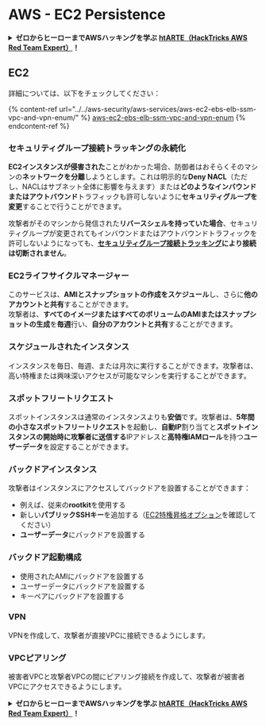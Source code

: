 # AWS - EC2 Persistence

<details>

<summary><strong>ゼロからヒーローまでAWSハッキングを学ぶ</strong> <a href="https://training.hacktricks.xyz/courses/arte"><strong>htARTE（HackTricks AWS Red Team Expert）</strong></a><strong>！</strong></summary>

HackTricksをサポートする他の方法：

- **HackTricksで企業を宣伝したい**または**HackTricksをPDFでダウンロードしたい**場合は、[**SUBSCRIPTION PLANS**](https://github.com/sponsors/carlospolop)をチェックしてください！
- [**公式PEASS＆HackTricksグッズ**](https://peass.creator-spring.com)を入手する
- [**The PEASS Family**](https://opensea.io/collection/the-peass-family)を発見し、独占的な[**NFTs**](https://opensea.io/collection/the-peass-family)のコレクションを見る
- 💬 [**Discordグループ**](https://discord.gg/hRep4RUj7f)または[**telegramグループ**](https://t.me/peass)に**参加**するか、**Twitter** 🐦 [**@hacktricks_live**](https://twitter.com/hacktricks_live)で**フォロー**する。
- **HackTricks**（https://github.com/carlospolop/hacktricks）および**HackTricks Cloud**（https://github.com/carlospolop/hacktricks-cloud）のGitHubリポジトリにPRを提出して、あなたのハッキングテクニックを共有してください。

</details>

## EC2

詳細については、以下をチェックしてください：

{% content-ref url="../../aws-security/aws-services/aws-ec2-ebs-elb-ssm-vpc-and-vpn-enum/" %}
[aws-ec2-ebs-elb-ssm-vpc-and-vpn-enum](../../aws-security/aws-services/aws-ec2-ebs-elb-ssm-vpc-and-vpn-enum/)
{% endcontent-ref %}

### セキュリティグループ接続トラッキングの永続化

**EC2インスタンスが侵害された**ことがわかった場合、防御者はおそらくそのマシンの**ネットワークを分離**しようとします。これは明示的な**Deny NACL**（ただし、NACLはサブネット全体に影響を与えます）または**どのようなインバウンドまたはアウトバウンド**トラフィックも許可しないように**セキュリティグループを変更**することで行うことができます。

攻撃者がそのマシンから発信された**リバースシェルを持っていた場合**、セキュリティグループが変更されてもインバウンドまたはアウトバウンドトラフィックを許可しないようになっても、**[セキュリティグループ接続トラッキング](https://docs.aws.amazon.com/AWSEC2/latest/UserGuide/security-group-connection-tracking.html)**により**接続は切断されません**。

### EC2ライフサイクルマネージャー

このサービスは、**AMIとスナップショットの作成をスケジュール**し、さらに**他のアカウントと共有**することができます。\
攻撃者は、**すべてのイメージまたはすべてのボリュームのAMIまたはスナップショットの生成**を**毎週**行い、**自分のアカウントと共有**することができます。

### スケジュールされたインスタンス

インスタンスを毎日、毎週、または月次に実行することができます。攻撃者は、高い特権または興味深いアクセスが可能なマシンを実行することができます。

### スポットフリートリクエスト

スポットインスタンスは通常のインスタンスよりも**安価**です。攻撃者は、**5年間の小さなスポットフリートリクエスト**を起動し、**自動IP**割り当てと**スポットインスタンスの開始時に攻撃者に送信する**IPアドレスと**高特権IAMロール**を持つ**ユーザーデータ**を設定することができます。

### バックドアインスタンス

攻撃者はインスタンスにアクセスしてバックドアを設置することができます：

- 例えば、従来の**rootkit**を使用する
- 新しい**パブリックSSHキー**を追加する（[EC2特権昇格オプション](../../aws-security/aws-privilege-escalation/aws-ec2-privesc.md)を確認してください）
- **ユーザーデータ**にバックドアを設置する

### **バックドア起動構成**

- 使用されたAMIにバックドアを設置する
- ユーザーデータにバックドアを設置する
- キーペアにバックドアを設置する

### VPN

VPNを作成して、攻撃者が直接VPCに接続できるようにします。

### VPCピアリング

被害者VPCと攻撃者VPCの間にピアリング接続を作成して、攻撃者が被害者VPCにアクセスできるようにします。

<details>

<summary><strong>ゼロからヒーローまでAWSハッキングを学ぶ</strong> <a href="https://training.hacktricks.xyz/courses/arte"><strong>htARTE（HackTricks AWS Red Team Expert）</strong></a><strong>！</strong></summary>

HackTricksをサポートする他の方法：

- **HackTricksで企業を宣伝したい**または**HackTricksをPDFでダウンロードしたい**場合は、[**SUBSCRIPTION PLANS**](https://github.com/sponsors/carlospolop)をチェックしてください！
- [**公式PEASS＆HackTricksグッズ**](https://peass.creator-spring.com)を入手する
- [**The PEASS Family**](https://opensea.io/collection/the-peass-family)を発見し、独占的な[**NFTs**](https://opensea.io/collection/the-peass-family)のコレクションを見る
- 💬 [**Discordグループ**](https://discord.gg/hRep4RUj7f)または[**telegramグループ**](https://t.me/peass)に**参加**するか、**Twitter** 🐦 [**@hacktricks_live**](https://twitter.com/hacktricks_live)で**フォロー**する。
- **HackTricks**（https://github.com/carlospolop/hacktricks）および**HackTricks Cloud**（https://github.com/carlospolop/hacktricks-cloud）のGitHubリポジトリにPRを提出して、あなたのハッキングテクニックを共有してください。

</details>

